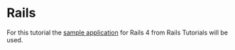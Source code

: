 # Rails

For this tutorial the [sample application](https://github.com/railstutorial/sample_app_rails_4) for Rails 4 from Rails Tutorials will be used.